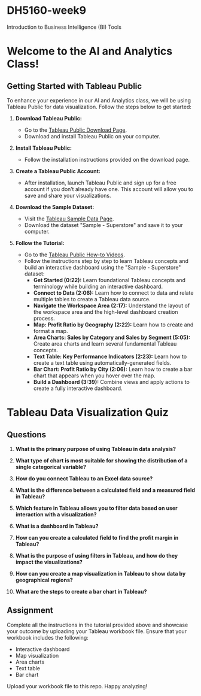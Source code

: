 # DH5160-week9
Introduction to Business Intelligence (BI) Tools
# Welcome to the AI and Analytics Class!

## Getting Started with Tableau Public

To enhance your experience in our AI and Analytics class, we will be using Tableau Public for data visualization. Follow the steps below to get started:

1. **Download Tableau Public:**
   - Go to the [Tableau Public Download Page](https://www.tableau.com/products/public/download).
   - Download and install Tableau Public on your computer.

2. **Install Tableau Public:**
   - Follow the installation instructions provided on the download page.

3. **Create a Tableau Public Account:**
   - After installation, launch Tableau Public and sign up for a free account if you don’t already have one. This account will allow you to save and share your visualizations.
     
4. **Download the Sample Dataset:**
   - Visit the [Tableau Sample Data Page](https://public.tableau.com/app/sample-data/sample_-_superstore.xls).
   - Download the dataset "Sample - Superstore" and save it to your computer.

5. **Follow the Tutorial:**
   - Go to the [Tableau Public How-to Videos](https://public.tableau.com/app/learn/how-to-videos).
   - Follow the instructions step by step to learn Tableau concepts and build an interactive dashboard using the "Sample - Superstore" dataset:
     - **Get Started (0:22):** Learn foundational Tableau concepts and terminology while building an interactive dashboard.
     - **Connect to Data (2:06):** Learn how to connect to data and relate multiple tables to create a Tableau data source.
     - **Navigate the Workspace Area (2:17):** Understand the layout of the workspace area and the high-level dashboard creation process.
     - **Map: Profit Ratio by Geography (2:22):** Learn how to create and format a map.
     - **Area Charts: Sales by Category and Sales by Segment (5:05):** Create area charts and learn several fundamental Tableau concepts.
     - **Text Table: Key Performance Indicators (2:23):** Learn how to create a text table using automatically-generated fields.
     - **Bar Chart: Profit Ratio by City (2:06):** Learn how to create a bar chart that appears when you hover over the map.
     - **Build a Dashboard (3:39):** Combine views and apply actions to create a fully interactive dashboard.



# Tableau Data Visualization Quiz

## Questions

1. **What is the primary purpose of using Tableau in data analysis?**

2. **What type of chart is most suitable for showing the distribution of a single categorical variable?**

3. **How do you connect Tableau to an Excel data source?**

4. **What is the difference between a calculated field and a measured field in Tableau?**

5. **Which feature in Tableau allows you to filter data based on user interaction with a visualization?**

6. **What is a dashboard in Tableau?**

7. **How can you create a calculated field to find the profit margin in Tableau?**

8. **What is the purpose of using filters in Tableau, and how do they impact the visualizations?**

9. **How can you create a map visualization in Tableau to show data by geographical regions?**

10. **What are the steps to create a bar chart in Tableau?**


## Assignment

Complete all the instructions in the tutorial provided above and showcase your outcome by uploading your Tableau workbook file. Ensure that your workbook includes the following:
- Interactive dashboard
- Map visualization
- Area charts
- Text table
- Bar chart

Upload your workbook file to this repo.
Happy analyzing!

